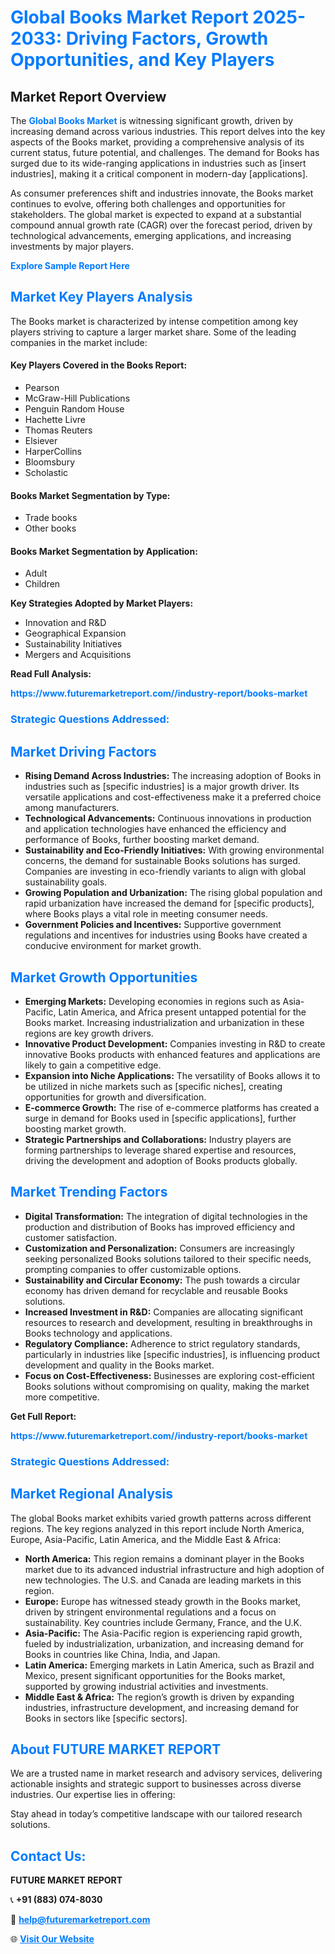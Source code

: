 <h1 style="color: #007BFF;">Global Books Market Report 2025-2033: Driving Factors, Growth Opportunities, and Key Players</h1>

<section id="overview">
<h2>Market Report Overview</h2>
<p>The <a href="https://www.futuremarketreport.com//industry-report/books-market" style="color: #007BFF; text-decoration: none;"><strong>Global Books Market</strong></a> is witnessing significant growth, driven by increasing demand across various industries. This report delves into the key aspects of the Books market, providing a comprehensive analysis of its current status, future potential, and challenges. The demand for Books has surged due to its wide-ranging applications in industries such as [insert industries], making it a critical component in modern-day [applications].</p>
<p>As consumer preferences shift and industries innovate, the Books market continues to evolve, offering both challenges and opportunities for stakeholders. The global market is expected to expand at a substantial compound annual growth rate (CAGR) over the forecast period, driven by technological advancements, emerging applications, and increasing investments by major players.</p>
</section>

<section id="overview">
<p><a href="https://www.futuremarketreport.com//request-sample/reportId=45714" style="color: #007BFF; text-decoration: none;"><strong>Explore Sample Report Here</strong></a></p>
</section>

<section id="key-players">
<h2 style="color: #007BFF;">Market Key Players Analysis</h2>
<p>The Books market is characterized by intense competition among key players striving to capture a larger market share. Some of the leading companies in the market include:</p>
<h4>Key Players Covered in the Books Report:</h4>
<ul><li>Pearson</li><li>McGraw-Hill Publications</li><li>Penguin Random House</li><li>Hachette Livre</li><li>Thomas Reuters</li><li>Elsiever</li><li>HarperCollins</li><li>Bloomsbury</li><li>Scholastic</li></ul>
<h4>Books Market Segmentation by Type:</h4>
<ul><li>Trade books</li><li>Other books</li></ul>

<h4>Books Market Segmentation by Application:</h4>
<ul><li>Adult</li><li>Children</li></ul>
<p><strong>Key Strategies Adopted by Market Players:</strong></p>
<ul>
<li>Innovation and R&D</li>
<li>Geographical Expansion</li>
<li>Sustainability Initiatives</li>
<li>Mergers and Acquisitions</li>
</ul>
</section>

<section>
<p><strong>Read Full Analysis: </strong></p><a href="https://www.futuremarketreport.com//industry-report/books-market" style="color: #007BFF; text-decoration: none;"><strong>https://www.futuremarketreport.com//industry-report/books-market</strong></a>
<h3 style="color: #007BFF;">Strategic Questions Addressed:</h3>
</section>

<section id="driving-factors">
<h2 style="color: #007BFF;">Market Driving Factors</h2>
<ul>
<li><strong>Rising Demand Across Industries:</strong> The increasing adoption of Books in industries such as [specific industries] is a major growth driver. Its versatile applications and cost-effectiveness make it a preferred choice among manufacturers.</li>
<li><strong>Technological Advancements:</strong> Continuous innovations in production and application technologies have enhanced the efficiency and performance of Books, further boosting market demand.</li>
<li><strong>Sustainability and Eco-Friendly Initiatives:</strong> With growing environmental concerns, the demand for sustainable Books solutions has surged. Companies are investing in eco-friendly variants to align with global sustainability goals.</li>
<li><strong>Growing Population and Urbanization:</strong> The rising global population and rapid urbanization have increased the demand for [specific products], where Books plays a vital role in meeting consumer needs.</li>
<li><strong>Government Policies and Incentives:</strong> Supportive government regulations and incentives for industries using Books have created a conducive environment for market growth.</li>
</ul>
</section>

<section id="growth-opportunities">
<h2 style="color: #007BFF;">Market Growth Opportunities</h2>
<ul>
<li><strong>Emerging Markets:</strong> Developing economies in regions such as Asia-Pacific, Latin America, and Africa present untapped potential for the Books market. Increasing industrialization and urbanization in these regions are key growth drivers.</li>
<li><strong>Innovative Product Development:</strong> Companies investing in R&D to create innovative Books products with enhanced features and applications are likely to gain a competitive edge.</li>
<li><strong>Expansion into Niche Applications:</strong> The versatility of Books allows it to be utilized in niche markets such as [specific niches], creating opportunities for growth and diversification.</li>
<li><strong>E-commerce Growth:</strong> The rise of e-commerce platforms has created a surge in demand for Books used in [specific applications], further boosting market growth.</li>
<li><strong>Strategic Partnerships and Collaborations:</strong> Industry players are forming partnerships to leverage shared expertise and resources, driving the development and adoption of Books products globally.</li>
</ul>
</section>

<section id="trending-factors">
<h2 style="color: #007BFF;">Market Trending Factors</h2>
<ul>
<li><strong>Digital Transformation:</strong> The integration of digital technologies in the production and distribution of Books has improved efficiency and customer satisfaction.</li>
<li><strong>Customization and Personalization:</strong> Consumers are increasingly seeking personalized Books solutions tailored to their specific needs, prompting companies to offer customizable options.</li>
<li><strong>Sustainability and Circular Economy:</strong> The push towards a circular economy has driven demand for recyclable and reusable Books solutions.</li>
<li><strong>Increased Investment in R&D:</strong> Companies are allocating significant resources to research and development, resulting in breakthroughs in Books technology and applications.</li>
<li><strong>Regulatory Compliance:</strong> Adherence to strict regulatory standards, particularly in industries like [specific industries], is influencing product development and quality in the Books market.</li>
<li><strong>Focus on Cost-Effectiveness:</strong> Businesses are exploring cost-efficient Books solutions without compromising on quality, making the market more competitive.</li>
</ul>
</section>

<section>
<p><strong>Get Full Report: </strong></p><a href="https://www.futuremarketreport.com//industry-report/books-market" style="color: #007BFF; text-decoration: none;"><strong>https://www.futuremarketreport.com//industry-report/books-market</strong></a>
<h3 style="color: #007BFF;">Strategic Questions Addressed:</h3>
</section>


<section id="regional-analysis">
<h2 style="color: #007BFF;">Market Regional Analysis</h2>
<p>The global Books market exhibits varied growth patterns across different regions. The key regions analyzed in this report include North America, Europe, Asia-Pacific, Latin America, and the Middle East & Africa:</p>
<ul>
<li><strong>North America:</strong> This region remains a dominant player in the Books market due to its advanced industrial infrastructure and high adoption of new technologies. The U.S. and Canada are leading markets in this region.</li>
<li><strong>Europe:</strong> Europe has witnessed steady growth in the Books market, driven by stringent environmental regulations and a focus on sustainability. Key countries include Germany, France, and the U.K.</li>
<li><strong>Asia-Pacific:</strong> The Asia-Pacific region is experiencing rapid growth, fueled by industrialization, urbanization, and increasing demand for Books in countries like China, India, and Japan.</li>
<li><strong>Latin America:</strong> Emerging markets in Latin America, such as Brazil and Mexico, present significant opportunities for the Books market, supported by growing industrial activities and investments.</li>
<li><strong>Middle East & Africa:</strong> The region’s growth is driven by expanding industries, infrastructure development, and increasing demand for Books in sectors like [specific sectors].</li>
</ul>
</section>

<footer>
<h2 style="color: #007BFF;">About FUTURE MARKET REPORT</h2>
<p>We are a trusted name in market research and advisory services, delivering actionable insights and strategic support to businesses across diverse industries. Our expertise lies in offering:</p>

<p>Stay ahead in today’s competitive landscape with our tailored research solutions.</p>

<h2 style="color: #007BFF;">Contact Us:</h2>
<p><strong>FUTURE MARKET REPORT</strong></p>
<p>📞 <strong>+91 (883) 074-8030</strong></p>
<p>📧 <strong><a href="mailto:help@futuremarketreport.com" style="color: #007BFF;">help@futuremarketreport.com</a></strong></p>
<p>🌐 <strong><a href="https://www.futuremarketreport.com/" style="color: #007BFF;">Visit Our Website</a></strong></p>
</footer>